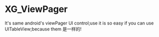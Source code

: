 # XG_ViewPager
It's same android's viewPager UI control;use it is so easy if you can use UITableView;because them 是一样的!
